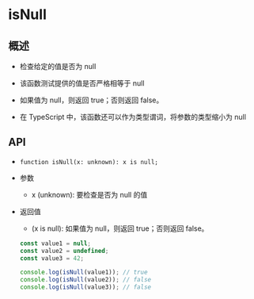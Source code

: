 # isNull

## 概述

+ 检查给定的值是否为 null

+ 该函数测试提供的值是否严格相等于 null

+ 如果值为 null，则返回 true；否则返回 false。

+ 在 TypeScript 中，该函数还可以作为类型谓词，将参数的类型缩小为 null

## API

+ `function isNull(x: unknown): x is null;`

+ 参数

  + x (unknown): 要检查是否为 null 的值

+ 返回值

  + (x is null): 如果值为 null，则返回 true；否则返回 false。

  ```js
  const value1 = null;
  const value2 = undefined;
  const value3 = 42;

  console.log(isNull(value1)); // true
  console.log(isNull(value2)); // false
  console.log(isNull(value3)); // false
  ```
